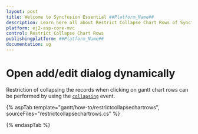 ```yaml
---
layout: post
title: Welcome to Syncfusion Essential ##Platform_Name##
description: Learn here all about Restrict Collapse Chart Rows of Syncfusion Essential ##Platform_Name## widgets based on HTML5 and jQuery.
platform: ej2-asp-core-mvc
control: Restrict Collapse Chart Rows
publishingplatform: ##Platform_Name##
documentation: ug
---
```



# Open add/edit dialog dynamically

Restriction of collapsing the records when clicking on gantt chart rows can be performed by using the [`collapsing`](../../api/gantt/#collapsing) event.

{% aspTab template="gantt/how-to/restrictcollapsechartrows", sourceFiles="restrictcollapsechartrows.cs" %}

{% endaspTab %}
